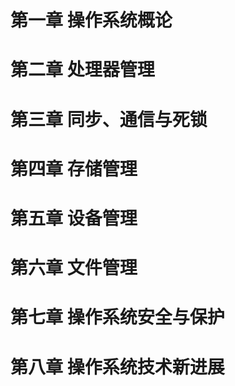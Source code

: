 # 第一章 操作系统概论
# 第二章 处理器管理
# 第三章 同步、通信与死锁
# 第四章 存储管理
# 第五章 设备管理
# 第六章 文件管理
# 第七章 操作系统安全与保护
# 第八章 操作系统技术新进展
